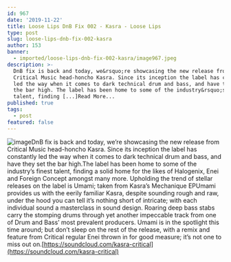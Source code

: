 ```yaml
---
id: 967
date: '2019-11-22'
title: Loose Lips DnB Fix 002 - Kasra - Loose Lips
type: post
slug: loose-lips-dnb-fix-002-kasra
author: 153
banner:
  - imported/loose-lips-dnb-fix-002-kasra/image967.jpeg
description: >-
  DnB fix is back and today, we&rsquo;re showcasing the new release from
  Critical Music head-honcho Kasra. Since its inception the label has constantly
  led the way when it comes to dark technical drum and bass, and have they set
  the bar high. The label has been home to some of the industry&rsquo;s finest
  talent, finding [...]Read More...
published: true
tags:
  - post
featured: false
---
```

![image](../imported/loose-lips-dnb-fix-002-kasra/image967.jpeg)DnB fix is back and today, we’re showcasing the new release from Critical Music head-honcho Kasra. Since its inception the label has constantly led the way when it comes to dark technical drum and bass, and have they set the bar high.The label has been home to some of the industry’s finest talent, finding a solid home for the likes of Halogenix, Enei and Foreign Concept amongst many more. Upholding the trend of stellar releases on the label is Umami; taken from Kasra’s Mechanique EPUmami provides us with the eerily familiar Kasra, despite sounding rough and raw, under the hood you can tell it’s nothing short of intricate; with each individual sound a masterclass in sound design. Roaring deep bass stabs carry the stomping drums through yet another impeccable track from one of Drum and Bass’ most prevalent producers. Umami is in the spotlight this time around; but don’t sleep on the rest of the release, with a remix and feature from Critical regular Enei thrown in for good measure; it’s not one to miss out on.[](https://soundcloud.com/kasra-critical)[https://soundcloud.com/kasra-critical](https://soundcloud.com/kasra-critical)
